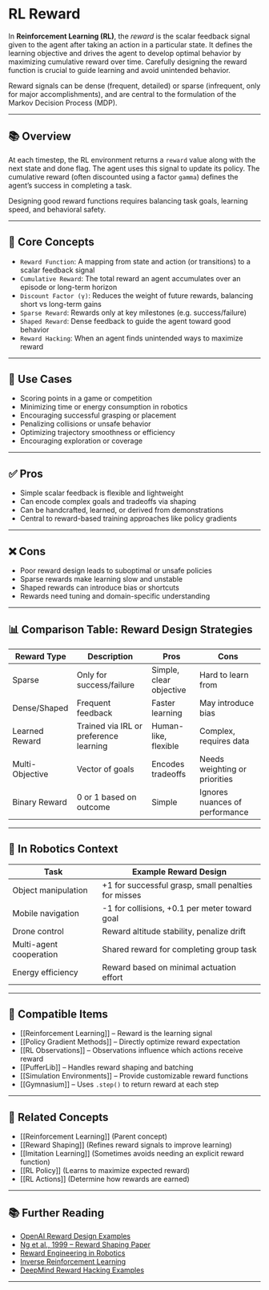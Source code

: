 # RL Reward

In **Reinforcement Learning (RL)**, the *reward* is the scalar feedback signal given to the agent after taking an action in a particular state. It defines the learning objective and drives the agent to develop optimal behavior by maximizing cumulative reward over time. Carefully designing the reward function is crucial to guide learning and avoid unintended behavior.

Reward signals can be dense (frequent, detailed) or sparse (infrequent, only for major accomplishments), and are central to the formulation of the Markov Decision Process (MDP).

---

## 📚 Overview

At each timestep, the RL environment returns a `reward` value along with the next state and done flag. The agent uses this signal to update its policy. The cumulative reward (often discounted using a factor `gamma`) defines the agent’s success in completing a task.

Designing good reward functions requires balancing task goals, learning speed, and behavioral safety.

---

## 🧠 Core Concepts

- `Reward Function`: A mapping from state and action (or transitions) to a scalar feedback signal  
- `Cumulative Reward`: The total reward an agent accumulates over an episode or long-term horizon  
- `Discount Factor (γ)`: Reduces the weight of future rewards, balancing short vs long-term gains  
- `Sparse Reward`: Rewards only at key milestones (e.g. success/failure)  
- `Shaped Reward`: Dense feedback to guide the agent toward good behavior  
- `Reward Hacking`: When an agent finds unintended ways to maximize reward  

---

## 🧰 Use Cases

- Scoring points in a game or competition  
- Minimizing time or energy consumption in robotics  
- Encouraging successful grasping or placement  
- Penalizing collisions or unsafe behavior  
- Optimizing trajectory smoothness or efficiency  
- Encouraging exploration or coverage  

---

## ✅ Pros

- Simple scalar feedback is flexible and lightweight  
- Can encode complex goals and tradeoffs via shaping  
- Can be handcrafted, learned, or derived from demonstrations  
- Central to reward-based training approaches like policy gradients  

---

## ❌ Cons

- Poor reward design leads to suboptimal or unsafe policies  
- Sparse rewards make learning slow and unstable  
- Shaped rewards can introduce bias or shortcuts  
- Rewards need tuning and domain-specific understanding  

---

## 📊 Comparison Table: Reward Design Strategies

| Reward Type      | Description                            | Pros                         | Cons                           |
|------------------|----------------------------------------|------------------------------|--------------------------------|
| Sparse           | Only for success/failure               | Simple, clear objective      | Hard to learn from             |
| Dense/Shaped     | Frequent feedback                      | Faster learning              | May introduce bias             |
| Learned Reward   | Trained via IRL or preference learning | Human-like, flexible         | Complex, requires data         |
| Multi-Objective  | Vector of goals                        | Encodes tradeoffs            | Needs weighting or priorities  |
| Binary Reward    | 0 or 1 based on outcome                | Simple                       | Ignores nuances of performance |

---

## 🤖 In Robotics Context

| Task                      | Example Reward Design                            |
|---------------------------|--------------------------------------------------|
| Object manipulation       | +1 for successful grasp, small penalties for misses  
| Mobile navigation         | -1 for collisions, +0.1 per meter toward goal  
| Drone control             | Reward altitude stability, penalize drift  
| Multi-agent cooperation   | Shared reward for completing group task  
| Energy efficiency         | Reward based on minimal actuation effort  

---

## 🔧 Compatible Items

- [[Reinforcement Learning]] – Reward is the learning signal  
- [[Policy Gradient Methods]] – Directly optimize reward expectation  
- [[RL Observations]] – Observations influence which actions receive reward  
- [[PufferLib]] – Handles reward shaping and batching  
- [[Simulation Environments]] – Provide customizable reward functions  
- [[Gymnasium]] – Uses `.step()` to return reward at each step  

---

## 🔗 Related Concepts

- [[Reinforcement Learning]] (Parent concept)  
- [[Reward Shaping]] (Refines reward signals to improve learning)  
- [[Imitation Learning]] (Sometimes avoids needing an explicit reward function)  
- [[RL Policy]] (Learns to maximize expected reward)  
- [[RL Actions]] (Determine how rewards are earned)  

---

## 📚 Further Reading

- [OpenAI Reward Design Examples](https://spinningup.openai.com/en/latest/spinningup/rl_intro.html#reward-hacking)  
- [Ng et al., 1999 – Reward Shaping Paper](https://papers.nips.cc/paper_files/paper/1999/file/9e3cfc48c2c8613c2ed8a7497e33bdf7-Paper.pdf)  
- [Reward Engineering in Robotics](https://arxiv.org/abs/1806.07365)  
- [Inverse Reinforcement Learning](https://arxiv.org/abs/1811.08782)  
- [DeepMind Reward Hacking Examples](https://deepmind.com/blog/article/specification-gaming-the-flip-side-of-ai-ingenuity)  

---
